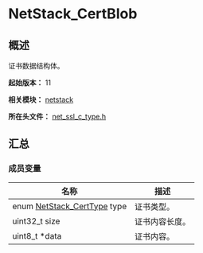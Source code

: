 # NetStack_CertBlob

## 概述

证书数据结构体。

**起始版本：** 11

**相关模块：** [netstack](capi-netstack.md)

**所在头文件：** [net_ssl_c_type.h](capi-net-ssl-c-type-h.md)

## 汇总

### 成员变量

| 名称                                                                        | 描述 |
|---------------------------------------------------------------------------| -- |
| enum [NetStack_CertType](capi-net-ssl-c-type-h.md#netstack_certtype) type | 证书类型。 |
| uint32_t size                                                             | 证书内容长度。 |
| uint8_t *data                                                             | 证书内容。 |

